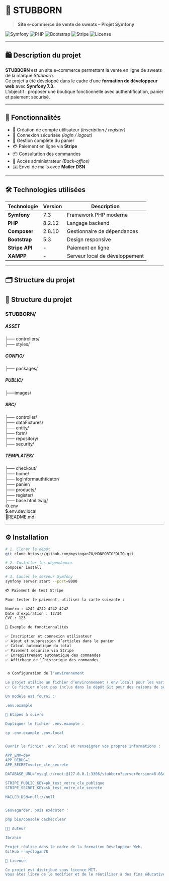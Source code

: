 # 🧢 STUBBORN  
> **Site e-commerce de vente de sweats – Projet Symfony**

![Symfony](https://img.shields.io/badge/Symfony-7.3-black?style=for-the-badge&logo=symfony)
![PHP](https://img.shields.io/badge/PHP-8.2-blue?style=for-the-badge&logo=php)
![Bootstrap](https://img.shields.io/badge/Bootstrap-5.3-purple?style=for-the-badge&logo=bootstrap)
![Stripe](https://img.shields.io/badge/Stripe-API-blueviolet?style=for-the-badge&logo=stripe)
![License](https://img.shields.io/badge/License-MIT-green?style=for-the-badge)

---

## 🛍️ Description du projet

**STUBBORN** est un site e-commerce permettant la vente en ligne de sweats de la marque *Stubborn*.  
Ce projet a été développé dans le cadre d’une **formation de développeur web** avec **Symfony 7.3**.  
L’objectif : proposer une boutique fonctionnelle avec authentification, panier et paiement sécurisé.

---

## 🚀 Fonctionnalités

- 👤 Création de compte utilisateur *(inscription / register)*
- 🔐 Connexion sécurisée *(login / logout)*
- 🛒 Gestion complète du panier
- 💳 Paiement en ligne via **Stripe**
- 📦 Consultation des commandes
- 🧰 Accès administrateur *(Back-office)*
- ✉️ Envoi de mails avec **Mailer DSN**

---

## 🛠️ Technologies utilisées

| Technologie | Version | Description |
|--------------|----------|-------------|
| **Symfony** | 7.3 | Framework PHP moderne |
| **PHP** | 8.2.12 | Langage backend |
| **Composer** | 2.8.10 | Gestionnaire de dépendances |
| **Bootstrap** | 5.3 | Design responsive |
| **Stripe API** | - | Paiement en ligne |
| **XAMPP** | - | Serveur local de développement |

---

## 🗂️ Structure du projet


## 📁 Structure du projet<br>

### STUBBORN/<br>
##### ASSET<br>
├── controllers/<br>
├── styles/<br>
##### CONFIG/<br>
├── packages/<br>
##### PUBLIC/<br>
├──images/<br>
##### SRC/<br>
├── controller/<br>
├── dataFixtures/<br>
├── entity/<br>
├── form/<br>
├── repository/<br>
├── security/<br>
##### TEMPLATES/<br>
├── checkout/<br>
├── home/<br>
├── loginformauthticator/<br>
├── panier/<br>
├── products/<br>
├── register/<br>
├── base.html.twig/<br>
⚙️.env<br>
💲.env.dev.local<br>
🔡README.md<br>


---

## ⚙️ Installation

```bash
# 1. Cloner le dépôt
git clone https://github.com/mystogan78/MONPORTOFOLIO.git

# 2. Installer les dépendances
composer install

# 3. Lancer le serveur Symfony
symfony server:start --port=8000

💳 Paiement de test Stripe

Pour tester le paiement, utilisez la carte suivante :

Numéro : 4242 4242 4242 4242  
Date d’expiration : 12/34  
CVC : 123  

🧾 Exemple de fonctionnalités

✅ Inscription et connexion utilisateur
✅ Ajout et suppression d’articles dans le panier
✅ Calcul automatique du total
✅ Paiement sécurisé via Stripe
✅ Enregistrement automatique des commandes
✅ Affichage de l’historique des commandes


 ⚙️ Configuration de l'environnement

Le projet utilise un fichier d’environnement (.env.local) pour les variables sensibles (base de données, clés API, etc.).
👉 Ce fichier n’est pas inclus dans le dépôt Git pour des raisons de sécurité.

Un modèle est fourni :

.env.example

🧩 Étapes à suivre

Dupliquer le fichier .env.example :

cp .env.example .env.local


Ouvrir le fichier .env.local et renseigner vos propres informations :

APP_ENV=dev
APP_DEBUG=1
APP_SECRET=votre_cle_secrete

DATABASE_URL="mysql://root:@127.0.0.1:3306/stubborn?serverVersion=8.0&charset=utf8mb4"

STRIPE_PUBLIC_KEY=pk_test_votre_cle_publique
STRIPE_SECRET_KEY=sk_test_votre_cle_secrete

MAILER_DSN=null://null


Sauvegarder, puis exécuter :

php bin/console cache:clear

👨‍💻 Auteur

Ibrahim

Projet réalisé dans le cadre de la formation Développeur Web.
GitHub – mystogan78

📜 Licence

Ce projet est distribué sous licence MIT.
Vous êtes libre de le modifier et de le réutiliser à des fins éducatives.
